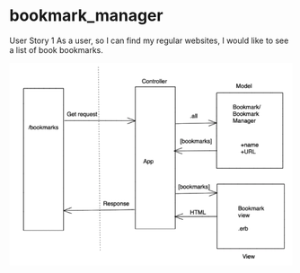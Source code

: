 # bookmark_manager

User Story 1
As a user, so I can find my regular websites,
I would like to see a list of book bookmarks.

![Image](./public/images/Chapter_one_domain_model.png)
